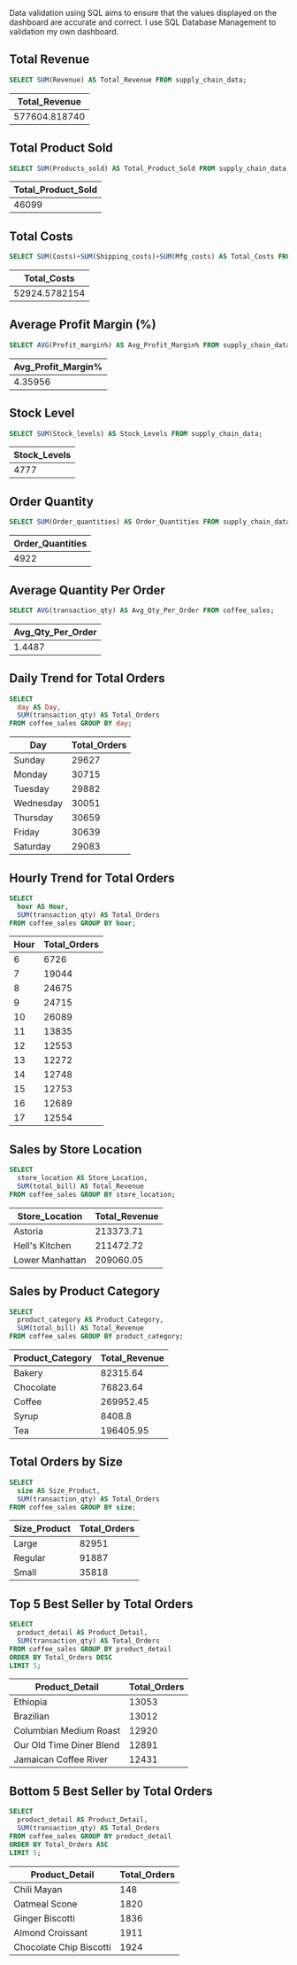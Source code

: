 Data validation using SQL aims to ensure that the values displayed on the dashboard are accurate and correct. I use SQL Database Management to validation my own dashboard.

## Total Revenue
```sql
SELECT SUM(Revenue) AS Total_Revenue FROM supply_chain_data;
```
| Total_Revenue |
| -------------------- |
| 577604.818740             |

## Total Product Sold
```sql
SELECT SUM(Products_sold) AS Total_Product_Sold FROM supply_chain_data;
```
| Total_Product_Sold |
| -------------------- |
| 46099             |

## Total Costs
```sql
SELECT SUM(Costs)+SUM(Shipping_costs)+SUM(Mfg_costs) AS Total_Costs FROM supply_chain_data;
```
| Total_Costs |
| -------------------- |
| 52924.5782154             |

## Average Profit Margin (%)
```sql
SELECT AVG(Profit_margin%) AS Avg_Profit_Margin% FROM supply_chain_data;
```
| Avg_Profit_Margin% |
| -------------------- |
| 4.35956            |

## Stock Level
```sql
SELECT SUM(Stock_levels) AS Stock_Levels FROM supply_chain_data;
```
| Stock_Levels |
| -------------------- |
| 4777             |

## Order Quantity
```sql
SELECT SUM(Order_quantities) AS Order_Quantities FROM supply_chain_data;
```
| Order_Quantities |
| -------------------- |
| 4922            |

## Average Quantity Per Order
```sql
SELECT AVG(transaction_qty) AS Avg_Qty_Per_Order FROM coffee_sales;
```
| Avg_Qty_Per_Order |
| -------------------- |
| 1.4487           |

## Daily Trend for Total Orders
```sql
SELECT
  day AS Day,
  SUM(transaction_qty) AS Total_Orders
FROM coffee_sales GROUP BY day;
```
| Day | Total_Orders |
| -------------------- | -------------------- |
| Sunday	| 29627  |
| Monday	| 30715 |
| Tuesday	| 29882 |
| Wednesday	| 30051 |
| Thursday	| 30659 |
| Friday	| 30639 |
| Saturday	| 29083 |

## Hourly Trend for Total Orders
```sql
SELECT
  hour AS Hour,
  SUM(transaction_qty) AS Total_Orders
FROM coffee_sales GROUP BY hour;
```
| Hour | Total_Orders |
| -------------------- | -------------------- |
| 6	| 6726 |
| 7	| 19044 |
| 8	| 24675 |
| 9	| 24715 |
| 10	| 26089 |
| 11	| 13835 |
| 12	| 12553 |
| 13	| 12272 |
| 14	| 12748 |
| 15	| 12753 |
| 16	| 12689 |
| 17	| 12554 |

## Sales by Store Location
```sql
SELECT
  store_location AS Store_Location,
  SUM(total_bill) AS Total_Revenue
FROM coffee_sales GROUP BY store_location;
```
| Store_Location | Total_Revenue |
| -------------------- | -------------------- |
| Astoria	| 213373.71 |
| Hell's Kitchen	| 211472.72 |
| Lower Manhattan	| 209060.05 |

## Sales by Product Category
```sql
SELECT
  product_category AS Product_Category,
  SUM(total_bill) AS Total_Revenue
FROM coffee_sales GROUP BY product_category;
```
| Product_Category | Total_Revenue |
| -------------------- | -------------------- |
| Bakery	| 82315.64 |
| Chocolate	| 76823.64 |
| Coffee	| 269952.45 |
| Syrup	| 8408.8 |
| Tea	| 196405.95 |

## Total Orders by Size
```sql
SELECT
  size AS Size_Product,
  SUM(transaction_qty) AS Total_Orders
FROM coffee_sales GROUP BY size;
```
| Size_Product | Total_Orders |
| -------------------- | -------------------- |
| Large	| 82951 |
| Regular	| 91887 |
| Small	| 35818 |

## Top 5 Best Seller by Total Orders
```sql
SELECT
  product_detail AS Product_Detail,
  SUM(transaction_qty) AS Total_Orders
FROM coffee_sales GROUP BY product_detail
ORDER BY Total_Orders DESC
LIMIT 5;
```
| Product_Detail | Total_Orders |
| -------------------- | -------------------- |
| Ethiopia| 13053 |
| Brazilian| 13012 |
| Columbian Medium Roast| 12920 |
| Our Old Time Diner Blend| 12891 |
| Jamaican Coffee River| 12431 |

## Bottom 5 Best Seller by Total Orders
```sql
SELECT
  product_detail AS Product_Detail,
  SUM(transaction_qty) AS Total_Orders
FROM coffee_sales GROUP BY product_detail
ORDER BY Total_Orders ASC
LIMIT 5;
```
| Product_Detail | Total_Orders |
| -------------------- | -------------------- |
| Chili Mayan	| 148 |
| Oatmeal Scone	| 1820 |
| Ginger Biscotti	| 1836 |
| Almond Croissant	| 1911 |
| Chocolate Chip Biscotti	| 1924 |
